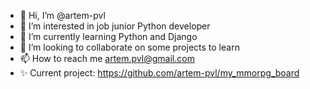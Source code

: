 - 👋 Hi, I’m @artem-pvl
- 👀 I’m interested in job junior Python developer
- 🌱 I’m currently learning Python and Django
- 💞️ I’m looking to collaborate on some projects to learn
- 📫 How to reach me artem.pvl@gmail.com
- ✨ Current project: https://github.com/artem-pvl/my_mmorpg_board

<!---
artem-pvl/artem-pvl is a ✨ special ✨ repository because its `README.md` (this file) appears on your GitHub profile.
You can click the Preview link to take a look at your changes.
--->
